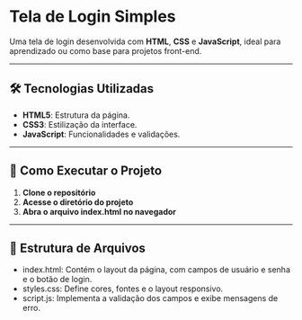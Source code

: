 # Tela de Login Simples

Uma tela de login desenvolvida com **HTML**, **CSS** e **JavaScript**, ideal para aprendizado ou como base para projetos front-end.

---

## 🛠️ Tecnologias Utilizadas

- **HTML5**: Estrutura da página.
- **CSS3**: Estilização da interface.
- **JavaScript**: Funcionalidades e validações.

---  

## 🚀 Como Executar o Projeto

1. **Clone o repositório**
2. **Acesse o diretório do projeto**
3. **Abra o arquivo index.html no navegador**

--- 

## 📂 Estrutura de Arquivos

- index.html: Contém o layout da página, com campos de usuário e senha e o botão de login.
- styles.css: Define cores, fontes e o layout responsivo.
- script.js: Implementa a validação dos campos e exibe mensagens de erro.


